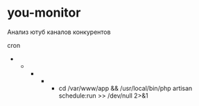 # you-monitor

Анализ ютуб каналов конкурентов

cron
* * * * * cd /var/www/app && /usr/local/bin/php artisan schedule:run >> /dev/null 2>&1
